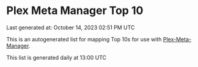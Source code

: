 # Plex Meta Manager Top 10
Last generated at: October 14, 2023 02:51 PM UTC

This is an autogenerated list for mapping Top 10s for use with [Plex-Meta-Manager](https://github.com/meisnate12/Plex-Meta-Manager).

This list is generated daily at 13:00 UTC

